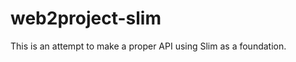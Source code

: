 web2project-slim
================

This is an attempt to make a proper API using Slim as a foundation.